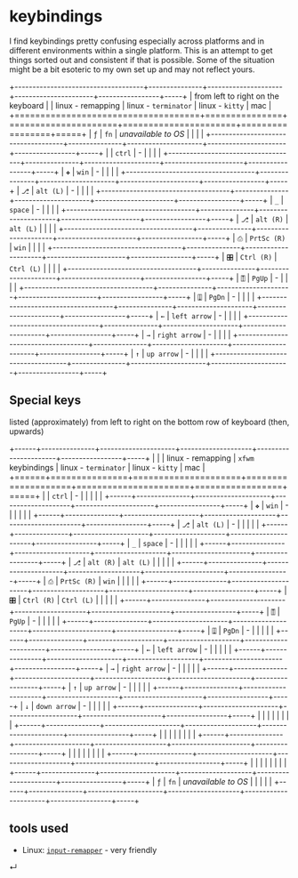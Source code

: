 # keybindings

I find keybindings pretty confusing especially across platforms and in different environments within a single platform. This is an attempt to get things sorted out and consistent if that is possible. Some of the situation might be a bit esoteric to my own set up and may not reflect yours. 

+------------------------------------+---------------+---------------------+----------------------+-----------------+-----+
| from left to right on the keyboard |               | linux - remapping   | linux - `terminator` | linux - `kitty` | mac |
+====================================+===============+=====================+======================+=================+=====+
| `ƒ`                                | `fn`          | *unavailable to OS* |                      |                 |     |
+------------------------------------+---------------+---------------------+----------------------+-----------------+-----+
|                                    | `ctrl`        | -                   |                      |                 |     |
+------------------------------------+---------------+---------------------+----------------------+-----------------+-----+
| `❖`                                | `win`         | -                   |                      |                 |     |
+------------------------------------+---------------+---------------------+----------------------+-----------------+-----+
| `⎇`                                | `alt (L)`     | -                   |                      |                 |     |
+------------------------------------+---------------+---------------------+----------------------+-----------------+-----+
| `_`                                | `space`       | -                   |                      |                 |     |
+------------------------------------+---------------+---------------------+----------------------+-----------------+-----+
| `⎇`                                | `alt (R)`     | `alt (L)`           |                      |                 |     |
+------------------------------------+---------------+---------------------+----------------------+-----------------+-----+
| `⎙`                                | `PrtSc (R)`   | `win`               |                      |                 |     |
+------------------------------------+---------------+---------------------+----------------------+-----------------+-----+
| `🎛`                               | `Ctrl (R)`    | `Ctrl (L)`          |                      |                 |     |
+------------------------------------+---------------+---------------------+----------------------+-----------------+-----+
| `⍐`                                | `PgUp`        | -                   |                      |                 |     |
+------------------------------------+---------------+---------------------+----------------------+-----------------+-----+
| `⍗`                                | `PgDn`        | -                   |                      |                 |     |
+------------------------------------+---------------+---------------------+----------------------+-----------------+-----+
| `←`                                | `left arrow`  | -                   |                      |                 |     |
+------------------------------------+---------------+---------------------+----------------------+-----------------+-----+
| `→`                                | `right arrow` | -                   |                      |                 |     |
+------------------------------------+---------------+---------------------+----------------------+-----------------+-----+
| `↑`                                | `up arrow`    | -                   |                      |                 |     |
+------------------------------------+---------------+---------------------+----------------------+-----------------+-----+



## Special keys
listed (approximately) from left to right on the bottom row of keyboard (then, upwards)

+------+---------------+---------------------+--------------------+----------------------+-----------------+-----+
|      |               | linux - remapping   | `xfwm` keybindings | linux - `terminator` | linux - `kitty` | mac |
+======+===============+=====================+====================+======================+=================+=====+
|      | `ctrl`        | -                   |                    |                      |                 |     |
+------+---------------+---------------------+--------------------+----------------------+-----------------+-----+
| `❖`  | `win`         | -                   |                    |                      |                 |     |
+------+---------------+---------------------+--------------------+----------------------+-----------------+-----+
| `⎇`  | `alt (L)`     | -                   |                    |                      |                 |     |
+------+---------------+---------------------+--------------------+----------------------+-----------------+-----+
| `_`  | `space`       | -                   |                    |                      |                 |     |
+------+---------------+---------------------+--------------------+----------------------+-----------------+-----+
| `⎇`  | `alt (R)`     | `alt (L)`           |                    |                      |                 |     |
+------+---------------+---------------------+--------------------+----------------------+-----------------+-----+
| `⎙`  | `PrtSc (R)`   | `win`               |                    |                      |                 |     |
+------+---------------+---------------------+--------------------+----------------------+-----------------+-----+
| `🎛` | `Ctrl (R)`    | `Ctrl (L)`          |                    |                      |                 |     |
+------+---------------+---------------------+--------------------+----------------------+-----------------+-----+
| `⍐`  | `PgUp`        | -                   |                    |                      |                 |     |
+------+---------------+---------------------+--------------------+----------------------+-----------------+-----+
| `⍗`  | `PgDn`        | -                   |                    |                      |                 |     |
+------+---------------+---------------------+--------------------+----------------------+-----------------+-----+
| `←`  | `left arrow`  | -                   |                    |                      |                 |     |
+------+---------------+---------------------+--------------------+----------------------+-----------------+-----+
| `→`  | `right arrow` | -                   |                    |                      |                 |     |
+------+---------------+---------------------+--------------------+----------------------+-----------------+-----+
| `↑`  | `up arrow`    | -                   |                    |                      |                 |     |
+------+---------------+---------------------+--------------------+----------------------+-----------------+-----+
| `↓`  | `down arrow`  | -                   |                    |                      |                 |     |
+------+---------------+---------------------+--------------------+----------------------+-----------------+-----+
|      |               |                     |                    |                      |                 |     |
+------+---------------+---------------------+--------------------+----------------------+-----------------+-----+
|      |               |                     |                    |                      |                 |     |
+------+---------------+---------------------+--------------------+----------------------+-----------------+-----+
|      |               |                     |                    |                      |                 |     |
+------+---------------+---------------------+--------------------+----------------------+-----------------+-----+
|      |               |                     |                    |                      |                 |     |
+------+---------------+---------------------+--------------------+----------------------+-----------------+-----+
| `ƒ`  | `fn`          | *unavailable to OS* |                    |                      |                 |     |
+------+---------------+---------------------+--------------------+----------------------+-----------------+-----+


## tools used

* Linux: [`input-remapper`](https://github.com/sezanzeb/input-remapper) - very friendly



↵
